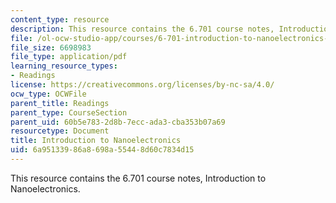 ```yaml
---
content_type: resource
description: This resource contains the 6.701 course notes, Introduction to Nanoelectronics.
file: /ol-ocw-studio-app/courses/6-701-introduction-to-nanoelectronics-spring-2010/6a95133986a8698a55448d60c7834d15_MIT6_701S10_textbook.pdf
file_size: 6698983
file_type: application/pdf
learning_resource_types:
- Readings
license: https://creativecommons.org/licenses/by-nc-sa/4.0/
ocw_type: OCWFile
parent_title: Readings
parent_type: CourseSection
parent_uid: 60b5e783-2d8b-7ecc-ada3-cba353b07a69
resourcetype: Document
title: Introduction to Nanoelectronics
uid: 6a951339-86a8-698a-5544-8d60c7834d15
---
```

This resource contains the 6.701 course notes, Introduction to Nanoelectronics.